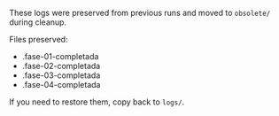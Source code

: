 These logs were preserved from previous runs and moved to `obsolete/` during cleanup.

Files preserved:
- .fase-01-completada
- .fase-02-completada
- .fase-03-completada
- .fase-04-completada

If you need to restore them, copy back to `logs/`.

